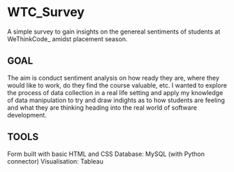 # WTC_Survey

A simple survey to gain insights on the genereal sentiments of students at WeThinkCode_ amidst
placement season.

## GOAL
The aim is conduct sentiment analysis on how ready they are, where they would like to work, 
do they find the course valuable, etc. I wanted to explore the process of data collection in a real life setting and apply my knowledge of data manipulation to try and draw indights as to how students are feeling and what they are thinking heading into the real world of software development.

## TOOLS
Form built with basic HTML and CSS
Database: MySQL (with Python connector)
Visualisation: Tableau